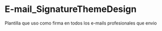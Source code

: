 # E-mail_SignatureThemeDesign
Plantilla que uso como firma en todos los e-mails profesionales que envio
